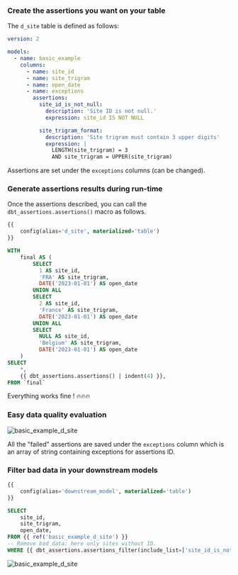 
### Create the assertions you want on your table

The `d_site` table is defined as follows:

```yml
version: 2

models:
  - name: basic_example
    columns:
      - name: site_id
      - name: site_trigram
      - name: open_date
      - name: exceptions
        assertions:
          site_id_is_not_null:
            description: 'Site ID is not null.'
            expression: site_id IS NOT NULL

          site_trigram_format:
            description: 'Site trigram must contain 3 upper digits'
            expression: |
              LENGTH(site_trigram) = 3
              AND site_trigram = UPPER(site_trigram)
```

Assertions are set under the `exceptions` columns (can be changed).

### Generate assertions results during run-time

Once the assertions described, you can call the `dbt_assertions.assertions()` macro as follows.

```sql
{{
    config(alias='d_site', materialized='table')
}}

WITH
    final AS (
        SELECT
          1 AS site_id,
          'FRA' AS site_trigram,
          DATE('2023-01-01') AS open_date
        UNION ALL
        SELECT
          2 AS site_id,
          'France' AS site_trigram,
          DATE('2023-01-01') AS open_date
        UNION ALL
        SELECT
          NULL AS site_id,
          'Belgium' AS site_trigram,
          DATE('2023-01-01') AS open_date
    )
SELECT
    *,
    {{ dbt_assertions.assertions() | indent(4) }},
FROM `final`
```

Everything works fine ! 🔥🔥🔥

### Easy data quality evaluation

![basic_example_d_site](../../../img/basic_example_d_site.png)

All the "failed" assertions are saved under the `exceptions` column which
is an array of string containing exceptions for assertions ID.

### Filter bad data in your downstream models

```sql
{{
    config(alias='downstream_model', materialized='table')
}}

SELECT
    site_id,
    site_trigram,
    open_date,
FROM {{ ref('basic_example_d_site') }}
-- Remove bad data: here only sites without ID.
WHERE {{ dbt_assertions.assertions_filter(include_list=['site_id_is_not_null']) }}
```


![basic_example_d_site](../../../img/basic_example_downstream_model.png)
